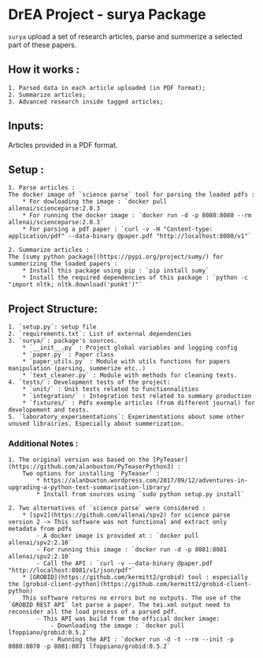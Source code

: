 # DrEA Project - surya Package

`surya` upload a set of research articles, parse and summerize a selected part of these papers.

## How it works :
	1. Parsed data in each article uploaded (in PDF format);
	2. Summarize articles;
	3. Advanced research inside tagged articles;

## Inputs:
Articles provided in a PDF format.

## Setup :
	1. Parse articles :
	The docker image of `science parse` tool for parsing the loaded pdfs :
		* For dowloading the image : `docker pull allenai/scienceparse:2.0.3`
		* For running the docker image : `docker run -d -p 8080:8080 --rm allenai/scienceparse:2.0.3`
		* For parsing a pdf paper : `curl -v -H "Content-type: application/pdf" --data-binary @paper.pdf "http://localhost:8080/v1"`

	2. Summarize articles :
	The [sumy python package](https://pypi.org/project/sumy/) for summerizing the loaded papers :
		* Install this package using pip : `pip install sumy`
		* Install the required dependencies of this package : `python -c "import nltk; nltk.download('punkt')"`

## Project Structure:
	1. `setup.py`: setup file
	2. `requirements.txt`: List of external dependencies
	3. `surya/`: package's sources.
		* `__init__.py` : Project global variables and logging config
		* `paper.py` : Paper class
		* `paper_utils.py` : Module with utils functions for papers manipulation (parsing, summerize etc..)
		* `text_cleaner.py` : Module with methods for cleaning texts.
	4. `tests/`: Development tests of the project:
		* `unit/` : Unit tests related to functionnalities
		* `integration/` : Integration test related to summary production
		* `fixtures/` : Pdfs exemple articles (from different journal) for developement and tests.
	5. `laboratory_experimentations`: Experimentations about some other unused librairies. Especially about summerization.

### Additional Notes :
	1. The original version was based on the [PyTeaser](https://github.com/alanbuxton/PyTeaserPython3) :
		Two options for installing `PyTeaser` :
			* https://alanbuxton.wordpress.com/2017/09/12/adventures-in-upgrading-a-python-text-summarisation-library/
			* Install from sources using `sudo python setup.py install`

	2. Two alternatives of `science parse` were considered :
		* [spv2](https://github.com/allenai/spv2) for science parse version 2 -> This software was not functional and extract only metadata from pdfs
			- A docker image is provided at : `docker pull allenai/spv2:2.10`
			- For running this image : `docker run -d -p 8081:8081 allenai/spv2:2.10`
			- Call the API : `curl -v --data-binary @paper.pdf "http://localhost:8081/v1/json/pdf"`
		* [GROBID](https://github.com/kermitt2/grobid) tool : especially the [grobid-client-python](https://github.com/kermitt2/grobid-client-python)
		This software returns no errors but no outputs. The use of the `GROBID REST API` let parse a paper. The tei.xml output need to reconsider all the load process of a parsed pdf.
			- This API was build from the official docker image:
				- Downloading the image : `docker pull lfoppiano/grobid:0.5.2`
				- Running the API : `docker run -d -t --rm --init -p 8080:8070 -p 8081:8071 lfoppiano/grobid:0.5.2`
